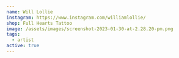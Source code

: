 ```yaml
---
name: Will Lollie
instagram: https://www.instagram.com/williamlollie/
shop: Full Hearts Tattoo
image: /assets/images/screenshot-2023-01-30-at-2.28.20-pm.png
tags:
  - artist
active: true
---
```

